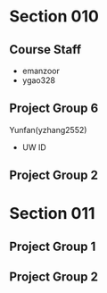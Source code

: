 # Section 010

## Course Staff

   * emanzoor
   * ygao328

## Project Group 6

   Yunfan(yzhang2552)
   * UW ID

## Project Group 2

# Section 011

## Project Group 1

## Project Group 2
